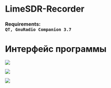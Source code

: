 # LimeSDR-Recorder

### Requirements: <code> QT, GnuRadio Companion 3.7 </code>


# Интерфейс программы

![](https://github.com/uav-profile/LimeSDR-Recorder/blob/main/screenshots/screen1.png)

![](https://github.com/uav-profile/LimeSDR-Recorder/blob/main/screenshots/screen2.png)

![](https://github.com/uav-profile/LimeSDR-Recorder/blob/main/screenshots/screen3.png)
